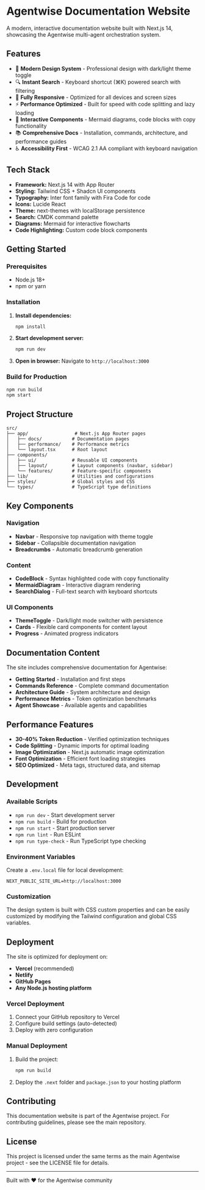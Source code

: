 # Agentwise Documentation Website

A modern, interactive documentation website built with Next.js 14, showcasing the Agentwise multi-agent orchestration system.

## Features

- 🎨 **Modern Design System** - Professional design with dark/light theme toggle
- 🔍 **Instant Search** - Keyboard shortcut (⌘K) powered search with filtering
- 📱 **Fully Responsive** - Optimized for all devices and screen sizes
- ⚡ **Performance Optimized** - Built for speed with code splitting and lazy loading
- 🎯 **Interactive Components** - Mermaid diagrams, code blocks with copy functionality
- 📚 **Comprehensive Docs** - Installation, commands, architecture, and performance guides
- ♿ **Accessibility First** - WCAG 2.1 AA compliant with keyboard navigation

## Tech Stack

- **Framework:** Next.js 14 with App Router
- **Styling:** Tailwind CSS + Shadcn UI components  
- **Typography:** Inter font family with Fira Code for code
- **Icons:** Lucide React
- **Theme:** next-themes with localStorage persistence
- **Search:** CMDK command palette
- **Diagrams:** Mermaid for interactive flowcharts
- **Code Highlighting:** Custom code block components

## Getting Started

### Prerequisites

- Node.js 18+
- npm or yarn

### Installation

1. **Install dependencies:**
   ```bash
   npm install
   ```

2. **Start development server:**
   ```bash
   npm run dev
   ```

3. **Open in browser:**
   Navigate to `http://localhost:3000`

### Build for Production

```bash
npm run build
npm start
```

## Project Structure

```
src/
├── app/                 # Next.js App Router pages
│   ├── docs/           # Documentation pages
│   ├── performance/    # Performance metrics
│   └── layout.tsx      # Root layout
├── components/
│   ├── ui/             # Reusable UI components
│   ├── layout/         # Layout components (navbar, sidebar)
│   └── features/       # Feature-specific components
├── lib/                # Utilities and configurations
├── styles/             # Global styles and CSS
└── types/              # TypeScript type definitions
```

## Key Components

### Navigation
- **Navbar** - Responsive top navigation with theme toggle
- **Sidebar** - Collapsible documentation navigation
- **Breadcrumbs** - Automatic breadcrumb generation

### Content
- **CodeBlock** - Syntax highlighted code with copy functionality
- **MermaidDiagram** - Interactive diagram rendering
- **SearchDialog** - Full-text search with keyboard shortcuts

### UI Components
- **ThemeToggle** - Dark/light mode switcher with persistence
- **Cards** - Flexible card components for content layout
- **Progress** - Animated progress indicators

## Documentation Content

The site includes comprehensive documentation for Agentwise:

- **Getting Started** - Installation and first steps
- **Commands Reference** - Complete command documentation
- **Architecture Guide** - System architecture and design
- **Performance Metrics** - Token optimization benchmarks
- **Agent Showcase** - Available agents and capabilities

## Performance Features

- **30-40% Token Reduction** - Verified optimization techniques
- **Code Splitting** - Dynamic imports for optimal loading
- **Image Optimization** - Next.js automatic image optimization  
- **Font Optimization** - Efficient font loading strategies
- **SEO Optimized** - Meta tags, structured data, and sitemap

## Development

### Available Scripts

- `npm run dev` - Start development server
- `npm run build` - Build for production
- `npm run start` - Start production server
- `npm run lint` - Run ESLint
- `npm run type-check` - Run TypeScript type checking

### Environment Variables

Create a `.env.local` file for local development:

```env
NEXT_PUBLIC_SITE_URL=http://localhost:3000
```

### Customization

The design system is built with CSS custom properties and can be easily customized by modifying the Tailwind configuration and global CSS variables.

## Deployment

The site is optimized for deployment on:

- **Vercel** (recommended)
- **Netlify**  
- **GitHub Pages**
- **Any Node.js hosting platform**

### Vercel Deployment

1. Connect your GitHub repository to Vercel
2. Configure build settings (auto-detected)
3. Deploy with zero configuration

### Manual Deployment

1. Build the project:
   ```bash
   npm run build
   ```

2. Deploy the `.next` folder and `package.json` to your hosting platform

## Contributing

This documentation website is part of the Agentwise project. For contributing guidelines, please see the main repository.

## License

This project is licensed under the same terms as the main Agentwise project - see the LICENSE file for details.

---

Built with ❤️ for the Agentwise community